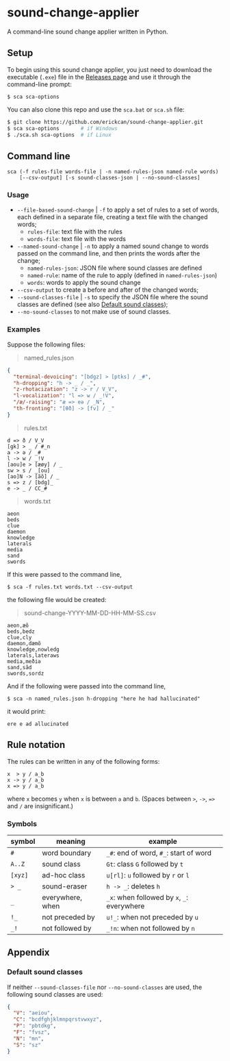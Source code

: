 # sound-change-applier
A command-line sound change applier written in Python.

## Setup
To begin using this sound change applier, you just need to download the executable (`.exe`) file in the [Releases page](https://github.com/erickcan/sound-change-applier/releases) and use it through the command-line prompt:
```
$ sca sca-options
```
You can also clone this repo and use the `sca.bat` or `sca.sh` file:
```sh
$ git clone https://github.com/erickcan/sound-change-applier.git
$ sca sca-options       # if Windows
$ ./sca.sh sca-options  # if Linux
```

## Command line
```
sca (-f rules-file words-file | -n named-rules-json named-rule words)
    [--csv-output] [-s sound-classes-json | --no-sound-classes]
```
### Usage
- `--file-based-sound-change` | `-f` to apply a set of rules to a set of words, each defined in a separate file, creating a text file with the changed words;
  - `rules-file`: text file with the rules
  - `words-file`: text file with the words
- `--named-sound-change` | `-n` to apply a named sound change to words passed on the command line, and then prints the words after the change;
  - `named-rules-json`: JSON file where sound classes are defined
  - `named-rule`: name of the rule to apply (defined in `named-rules-json`)
  - `words`: words to apply the sound change
- `--csv-output` to create a before and after of the changed words;
- `--sound-classes-file` | `-s` to specify the JSON file where the sound classes are defined (see also [Default sound classes](#default-sound-classes));
- `--no-sound-classes` to not make use of sound classes.

### Examples
Suppose the following files:
> named_rules.json
```json
{
  "terminal-devoicing": "[bdgz] > [ptks] / _#",
  "h-dropping": "h -> _ / _",
  "z-rhotacization": "z -> r / V_V",
  "l-vocalization": "l => w / _!V",
  "/æ/-raising": "æ => eə / _N",
  "th-fronting": "[θð] -> [fv] / _"
}
```
> rules.txt
```
d => ð / V_V
[gk] > _ / #_n
a -> ə / _#
l -> w / _!V
[aou]e > [æøy] / _
sw > s / _[ou]
[ao]N -> [ãõ] / _
s => z / [bdg]_
e -> _ / CC_#
```
> words.txt
```
aeon
beds
clue
daemon
knowledge
laterals
media
sand
swords
```

If this were passed to the command line,
```
$ sca -f rules.txt words.txt --csv-output
```
the following file would be created:
> sound-change-YYYY-MM-DD-HH-MM-SS.csv
```csv
aeon,æõ
beds,bedz
clue,cly
daemon,dæmõ
knowledge,nowledg
laterals,lateraws
media,meðiə
sand,sãd
swords,sordz
```

And if the following were passed into the command line,
```
$ sca -n named_rules.json h-dropping "here he had hallucinated"
```
it would print:
```
ere e ad allucinated
```

## Rule notation
The rules can be written in any of the following forms:
```
x  > y / a_b
x -> y / a_b
x => y / a_b
```
where `x` becomes `y` when `x` is between `a` and `b`. (Spaces between `>`, `->`, `=>` and `/` are insignificant.)

### Symbols
| symbol  | meaning          | example                                     |
| ------- | ---------------- | ------------------------------------------- |
| `#`     | word boundary    | `_#`: end of word, `#_`: start of word      |
| `A..Z`  | sound class      | `Gt`: class `G` followed by `t`             |
| `[xyz]` | ad-hoc class     | `u[rl]`: `u` followed by `r` or `l`         |
| `> _`   | sound-eraser     | `h -> _`: deletes `h`                       |
| `_`     | everywhere, when | `_x`: when followed by `x`, `_`: everywhere |
| `!_`    | not preceded by  | `u!_`: when not preceded by `u`             |
| `_!`    | not followed by  | `_!n`: when not followed by `n`             |

## Appendix

### Default sound classes
If neither `--sound-classes-file` nor `--no-sound-classes` are used, the following sound classes are used:
```json
{
  "V": "aeiou",
  "C": "bcdfghjklmnpqrstvwxyz",
  "P": "pbtdkg",
  "F": "fvsz",
  "N": "mn",
  "S": "sz"
}
```
